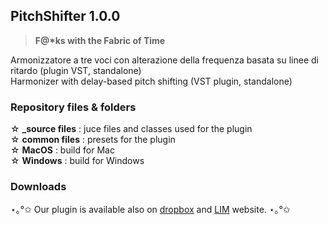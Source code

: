## PitchShifter 1.0.0
> **F@\*ks with the Fabric of Time**

Armonizzatore a tre voci con alterazione della frequenza basata su linee di ritardo (plugin VST, standalone) <br>
Harmonizer with delay-based pitch shifting (VST plugin, standalone)

### Repository files & folders

☆ **_source files** : juce files and classes used for the plugin <br>
☆ **common files** : presets for the plugin <br>
☆ **MacOS** : build for Mac <br>
☆ **Windows** : build for Windows <br>

### Downloads

⋆｡°✩ Our plugin is available also on [dropbox](https://www.dropbox.com/sh/bhg6qcljfvwfwdk/AADGiG4s0tXkn8_Tgm_Jq9HNa?dl=0) and [LIM](audioplugins.lim.di.unimi.it/) website. ⋆｡°✩

